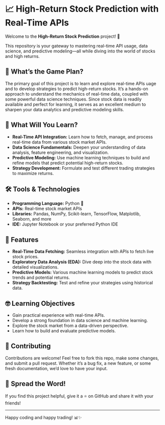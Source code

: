 
# 📈 High-Return Stock Prediction with Real-Time APIs

Welcome to the **High-Return Stock Prediction** project! 🚀

This repository is your gateway to mastering real-time API usage, data science, and predictive modeling—all while diving into the world of stocks and high returns.

## 🧠 What’s the Game Plan?

The primary goal of this project is to learn and explore real-time APIs uage and to develop strategies to predict high-return stocks. It’s a hands-on approach to understand the mechanics of real-time data, coupled with some powerful data science techniques. Since stock data is readily available and perfect for learning, it serves as an excellent medium to sharpen your data analytics and predictive modeling skills.

## 🚀 What Will You Learn?

- **Real-Time API Integration:** Learn how to fetch, manage, and process real-time data from various stock market APIs.
- **Data Science Fundamentals:** Deepen your understanding of data analysis, feature engineering, and visualization.
- **Predictive Modeling:** Use machine learning techniques to build and refine models that predict potential high-return stocks.
- **Strategy Development:** Formulate and test different trading strategies to maximize returns.

## 🛠️ Tools & Technologies

- **Programming Language:** Python 🐍
- **APIs:** Real-time stock market APIs
- **Libraries:** Pandas, NumPy, Scikit-learn, TensorFlow, Matplotlib, Seaborn, and more
- **IDE:** Jupyter Notebook or your preferred Python IDE


## 🌟 Features

- **Real-Time Data Fetching:** Seamless integration with APIs to fetch live stock prices.
- **Exploratory Data Analysis (EDA):** Dive deep into the stock data with detailed visualizations.
- **Predictive Models:** Various machine learning models to predict stock trends and potential returns.
- **Strategy Backtesting:** Test and refine your strategies using historical data.

## 🤓 Learning Objectives

- Gain practical experience with real-time APIs.
- Develop a strong foundation in data science and machine learning.
- Explore the stock market from a data-driven perspective.
- Learn how to build and evaluate predictive models.

## 💬 Contributing

Contributions are welcome! Feel free to fork this repo, make some changes, and submit a pull request. Whether it’s a bug fix, a new feature, or some fresh documentation, we’d love to have your input.


## 📢 Spread the Word!

If you find this project helpful, give it a ⭐ on GitHub and share it with your friends!

---

Happy coding and happy trading! 📊✨

